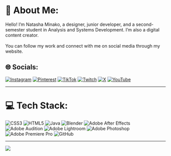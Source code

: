 # 💫 About Me:
Hello! I’m Natasha Minako, a designer, junior developer, and a second-semester student in Analysis and Systems Development. I’m also a digital content creator.<br><br>You can follow my work and connect with me on social media through my website.


## 🌐 Socials:
[![Instagram](https://img.shields.io/badge/Instagram-%23E4405F.svg?logo=Instagram&logoColor=white)](https://instagram.com/@natashaminako) [![Pinterest](https://img.shields.io/badge/Pinterest-%23E60023.svg?logo=Pinterest&logoColor=white)](https://pinterest.com/natashaminako) [![TikTok](https://img.shields.io/badge/TikTok-%23000000.svg?logo=TikTok&logoColor=white)](https://tiktok.com/@@natashaminako_) [![Twitch](https://img.shields.io/badge/Twitch-%239146FF.svg?logo=Twitch&logoColor=white)](https://twitch.tv/@natashaminako) [![X](https://img.shields.io/badge/X-black.svg?logo=X&logoColor=white)](https://x.com/@natashaminako_) [![YouTube](https://img.shields.io/badge/YouTube-%23FF0000.svg?logo=YouTube&logoColor=white)](https://youtube.com/@youtube.com/@natashaminako) 

---

# 💻 Tech Stack:
![CSS3](https://img.shields.io/badge/css3-%231572B6.svg?style=flat-square&logo=css3&logoColor=white) ![HTML5](https://img.shields.io/badge/html5-%23E34F26.svg?style=flat-square&logo=html5&logoColor=white) ![Java](https://img.shields.io/badge/java-%23ED8B00.svg?style=flat-square&logo=openjdk&logoColor=white) ![Blender](https://img.shields.io/badge/blender-%23F5792A.svg?style=flat-square&logo=blender&logoColor=white) ![Adobe After Effects](https://img.shields.io/badge/Adobe%20After%20Effects-9999FF.svg?style=flat-square&logo=Adobe%20After%20Effects&logoColor=white) ![Adobe Audition](https://img.shields.io/badge/Adobe%20Audition-9999FF.svg?style=flat-square&logo=Adobe%20Audition&logoColor=white) ![Adobe Lightroom](https://img.shields.io/badge/Adobe%20Lightroom-31A8FF.svg?style=flat-square&logo=Adobe%20Lightroom&logoColor=white) ![Adobe Photoshop](https://img.shields.io/badge/adobe%20photoshop-%2331A8FF.svg?style=flat-square&logo=adobe%20photoshop&logoColor=white) ![Adobe Premiere Pro](https://img.shields.io/badge/Adobe%20Premiere%20Pro-9999FF.svg?style=flat-square&logo=Adobe%20Premiere%20Pro&logoColor=white) ![GitHub](https://img.shields.io/badge/github-%23121011.svg?style=flat-square&logo=github&logoColor=white)


---
[![](https://visitcount.itsvg.in/api?id=natashaminako&icon=7&color=10)](https://visitcount.itsvg.in)
